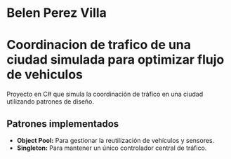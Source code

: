 # Belen Perez Villa
# **Coordinacion de trafico de una ciudad simulada para optimizar flujo de vehiculos**
Proyecto en C# que simula la coordinación de tráfico en una ciudad utilizando patrones de diseño.
## Patrones implementados
- **Object Pool:** Para gestionar la reutilización de vehículos y sensores.
- **Singleton:** Para mantener un único controlador central de tráfico.

